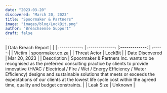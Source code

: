 ```yaml
---
date: "2023-03-20"
discovered: "March 20, 2023"
title: "Spoormaker & Partners"
image: "images/blog/LockBit.png"
author: "Breachsense Support"
draft: false
---
```


| Data Breach Report           |              | 
| :-----------: | :-------------:     |:-------------:    | :-----:|
| Victim      | spoormaker.co.za      | 
| Threat Actor      | LockBit      | 
| Date Discovered      | Mar 20, 2023      | 
| Description      | Spoormaker & Partners Inc. wants to be recognised as the preferred consulting practice by clients to provide innovative (HVAC / Electrical / Fire / Wet / Energy Efficiency / Water Efficiency) designs and sustainable solutions that meets or exceeds the expectations of our clients at the lowest life cycle cost within the agreed time, quality and budget constraints.      | 
| Leak Size      | Unknown      | 


